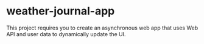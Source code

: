 # weather-journal-app
This project requires you to create an asynchronous web app that uses Web API and user data to dynamically update the UI.
